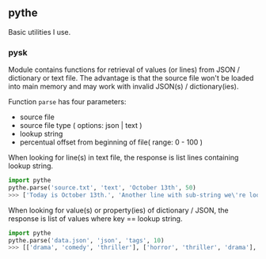 ## pythe
Basic utilities I use.

### __pysk__

Module contains functions for retrieval of values (or lines) from JSON / dictionary or text file. The advantage is that the source file won't be loaded into main memory and may work with invalid JSON(s) / dictionary(ies).

Function `parse` has four parameters:
 - source file
 - source file type ( options: json | text )
 - lookup string
 - percentual offset from beginning of file( range: 0 - 100 )
 
When looking for line(s) in text file, the response is list lines containing lookup string.

```python
import pythe
pythe.parse('source.txt', 'text', 'October 13th', 50)
>>> ['Today is October 13th.', 'Another line with sub-string we\'re looking for. It\'s October 13th']
```

When looking for value(s) or property(ies) of dictionary / JSON, the response is list of values where key == lookup string.
```python
import pythe
pythe.parse('data.json', 'json', 'tags', 10)
>>> [['drama', 'comedy', 'thriller'], ['horror', 'thriller', 'drama'], ['documentary', 'nature']] 
```

